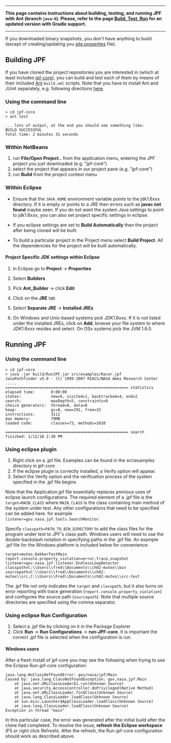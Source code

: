 
***
**This page contains instructions about building, testing, and running JPF with Ant (branch `java-8`). Please, refer to the page [Build, Test, Run](https://github.com/javapathfinder/jpf-core/wiki/Build,-Test,-Run) for an updated version with Gradle support.**
***

If you downloaded binary snapshots, you don't have anything to build (except of creating/updating you [site.properties](./site-properties) file). 

## Building JPF ##

If you have cloned the project repositories you are interested in (which at least includes [jpf-core](../jpf-core/index)), you can build and test each of them by means of their included [Ant](http://ant.apache.org) `build.xml` scripts. Note that you have to install Ant and JUnit separately, e.g. following directions [here](../install/requirements).


### Using the command line ###

~~~~~~~~ {.bash}
> cd jpf-core
> ant test

... lots of output, at the end you should see something like:
BUILD SUCCESSFUL
Total time: 2 minutes 31 seconds
~~~~~~~~

### Within NetBeans ###

 1. run **File/Open Project..** from the application menu, entering the JPF project you just downloaded (e.g. "jpf-core")
 1. select the project that appears in our project pane (e.g. "jpf-core")
 1. run **Build** from the project context menu

### Within Eclipse ###

* Ensure that the `JAVA_HOME` environment variable points to the jdk1.6xxx directory. If it is empty or points to a JRE then errors such as **javac not found** maybe seen. If you do not want the system Java settings to point to jdk1.6xxx, you can also set project specific settings in eclipse.

* If you eclipse settings are set to **Build Automatically** then the project after being cloned will be built.

* To build a particular project in the Project menu select **Build Project**. All the dependencies for the project will be built automatically. 

#### Project Specific JDK settings within Eclipse ####
1. In Eclipse go to **Project** -> **Properties** 

2. Select **Builders**

3. Pick **Ant_Builder** -> click **Edit**

4. Click on the **JRE** tab

5. Select **Separate JRE** -> **Installed JREs**

6. On Windows and Unix-based systems pick JDK1.6xxx. If it is not listed under the installed JREs, click on **Add**, browse your file system to where JDK1.6xxx resides and select. On OSx systems pick the JVM 1.6.0. 


## Running JPF ##

### Using the command line ###


~~~~~~~~ {.bash}
> cd jpf-core
> java -jar build/RunJPF.jar src/examples/Racer.jpf
JavaPathfinder v5.0 - (C) 1999-2007 RIACS/NASA Ames Research Center
.....
====================================================== statistics
elapsed time:       0:00:00
states:             new=9, visited=1, backtracked=4, end=2
search:             maxDepth=5, constraints=0
choice generators:  thread=8, data=0
heap:               gc=8, new=291, free=32
instructions:       3112
max memory:         79MB
loaded code:        classes=73, methods=1010

====================================================== search finished: 1/12/10 2:30 PM
~~~~~~~~

### Using eclipse plugin ###

 1. Right click on a .jpf file. Examples can be found in the src\examples directory in jpf-core
 1. If the eclipse plugin is correctly installed, a Verify option will appear. 
 1. Select the Verify option and the verification process of the system specified in the .jpf file begins

Note that the Application.jpf file essentially replaces previous uses of eclipse launch configurations. The required element of a .jpf file is the `target=MAIN_CLASS` where `MAIN_CLASS` is the class containing main method of the system under test. Any other configurations that need to be specified can be added here. for example `listener=gov.nasa.jpf.tools.SearchMonitor`.   

Specify `classpath=PATH_TO_BIN_DIRECTORY` to add the class files for the program under test to JPF's class path.  Windows users will need to use the double-backslash notation in specifying paths in the .jpf file.  An example .jpf file for the Windows platform is included below for convenience:

~~~~~~~~ {.bash}
target=mutex.DekkerTestMain
report.console.property_violation=error,trace,snapshot
listener=gov.nasa.jpf.listener.EndlessLoopDetector
classpath=C:\\Users\\fred\\Documents\\ch02-mutex\\bin
sourcepath=C:\\Users\\fred\\Documents\\ch02-mutex\\src,C:\\Users\\Fred\\Documents\\ch02-mutex\\src-test
~~~~~~~~

The .jpf file not only indicates the `target` and `classpath`, but it also turns on error reporting with trace generation (`report.console.property_violation`) and configures the source path (`sourcepath`).  Note that multiple source directories are specified using the comma separator.

### Using eclipse Run Configuration ###

 1. Select a .jpf file by clicking on it in the Package Explorer
 1. Click **Run** -> **Run Configurations** -> **run-JPF-core**. It is important the correct .jpf file is selected when the configuration is run. 

#### Windows users ####
After a fresh install of jpf-core you may see the following when trying to use the Eclipse Run-jpf-core configuration:

~~~~~~~~
java.lang.NoClassDefFoundError: gov/nasa/jpf/Main
Caused by: java.lang.ClassNotFoundException: gov.nasa.jpf.Main
    at java.net.URLClassLoader$1.run(Unknown Source)
    at java.security.AccessController.doPrivileged(Native Method)
    at java.net.URLClassLoader.findClass(Unknown Source)
    at java.lang.ClassLoader.loadClass(Unknown Source)
    at sun.misc.Launcher$AppClassLoader.loadClass(Unknown Source)
    at java.lang.ClassLoader.loadClass(Unknown Source)
Exception in thread "main" 
~~~~~~~~

In this particular case, the error was generated after the initial build after the clone had completed.  To resolve the issue, **refresh the Eclipse workspace** (F5 or right click Refresh).  After the refresh, the Run-jpf-core configuration should work as described above.
